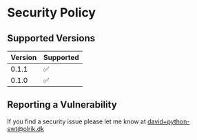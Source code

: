 # Security Policy

## Supported Versions

| Version | Supported          |
| ------- | ------------------ |
| 0.1.1   | :white_check_mark: |
| 0.1.0   | :white_check_mark: |

## Reporting a Vulnerability

If you find a security issue please let me know at david+python-swt@olrik.dk
